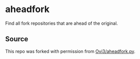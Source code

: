 # aheadfork
Find all fork repositories that are ahead of the original.

## Source
This repo was forked with permission from [Ovi3/aheadfork.py](https://gist.github.com/Ovi3/6cbfe449c170a418c51de4d1355d9527).
